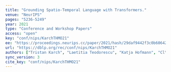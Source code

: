 ```yaml
---
title: "Grounding Spatio-Temporal Language with Transformers."
venue: "NeurIPS"
pages: "5236-5249"
year: 2021
type: "Conference and Workshop Papers"
access: "open"
key: "conf/nips/KarchTHMO21"
ee: "https://proceedings.neurips.cc/paper/2021/hash/29daf9442f3c0b60642b14c081b4a556-Abstract.html"
url: "https://dblp.org/rec/conf/nips/KarchTHMO21"
authors: ["Tristan Karch", "Laetitia Teodorescu", "Katja Hofmann", "Cl\u00e9ment Moulin-Frier", "Pierre-Yves Oudeyer"]
sync_version: 3
cite_key: "conf/nips/KarchTHMO21"
---
```

